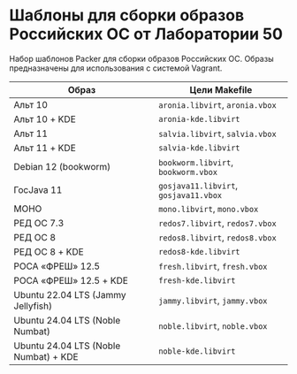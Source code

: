 Шаблоны для сборки образов Российских ОС от Лаборатории 50
==========================================================

Набор шаблонов Packer для сборки образов Российских ОС.
Образы предназначены для использования c системой Vagrant.

| Образ                                 | Цели Makefile                         |
|---------------------------------------|---------------------------------------|
| Альт 10                               | `aronia.libvirt`, `aronia.vbox`       |
| Альт 10 + KDE                         | `aronia-kde.libvirt`                  |
| Альт 11                               | `salvia.libvirt`, `salvia.vbox`       |
| Альт 11 + KDE                         | `salvia-kde.libvirt`                  |
| Debian 12 (bookworm)                  | `bookworm.libvirt`, `bookworm.vbox`   |
| ГосJava 11                            | `gosjava11.libvirt`, `gosjava11.vbox` |
| МОНО                                  | `mono.libvirt`, `mono.vbox`           |
| РЕД ОС 7.3                            | `redos7.libvirt`, `redos7.vbox`       |
| РЕД ОС 8                              | `redos8.libvirt`, `redos8.vbox`       |
| РЕД ОС 8 + KDE                        | `redos8-kde.libvirt`                  |
| РОСА «ФРЕШ» 12.5                      | `fresh.libvirt`, `fresh.vbox`         |
| РОСА «ФРЕШ» 12.5 + KDE                | `fresh-kde.libvirt`                   |
| Ubuntu 22.04 LTS (Jammy Jellyfish)    | `jammy.libvirt`, `jammy.vbox`         |
| Ubuntu 24.04 LTS (Noble Numbat)       | `noble.libvirt`, `noble.vbox`         |
| Ubuntu 24.04 LTS (Noble Numbat) + KDE | `noble-kde.libvirt`                   |


